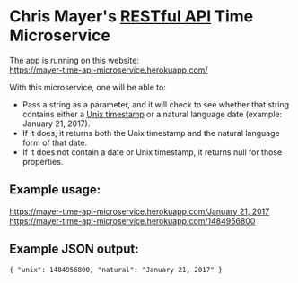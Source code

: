 # Chris Mayer's <a href="http://stackoverflow.com/questions/671118/what-exactly-is-restful-programming" target="_blank">RESTful API</a> Time Microservice

The app is running on this website:  
<a href="https://mayer-time-api-microservice.herokuapp.com/" target="_blank">https://mayer-time-api-microservice.herokuapp.com/</a>

With this microservice, one will be able to:

- Pass a string as a parameter, and it will check to see whether that string contains either a [Unix timestamp](https://en.wikipedia.org/wiki/Unix_time) or a natural language date (example: January 21, 2017).
- If it does, it returns both the Unix timestamp and the natural language form of that date.
- If it does not contain a date or Unix timestamp, it returns null for those properties.

## Example usage:

[https://mayer-time-api-microservice.herokuapp.com/January 21, 2017](https://mayer-time-api-microservice.herokuapp.com/January21,2017)      
<a href="https://mayer-time-api-microservice.herokuapp.com/1484956800" target="_blank">https://mayer-time-api-microservice.herokuapp.com/1484956800</a>

## Example JSON output:

~~~
{ "unix": 1484956800, "natural": "January 21, 2017" }
~~~
